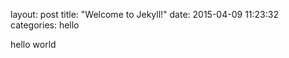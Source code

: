 layout: post
title:  "Welcome to Jekyll!"
date:   2015-04-09 11:23:32
categories: hello

hello world